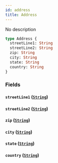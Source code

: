 ```yaml
---
id: address
title: Address
---
```


No description

```graphql
type Address {
  streetLine1: String
  streetLine2: String
  zip: String
  city: String
  state: String
  country: String
}
```

### Fields

#### `streetLine1` ([`String`](/docs/partners/truework/scalars/string))

#### `streetLine2` ([`String`](/docs/partners/truework/scalars/string))

#### `zip` ([`String`](/docs/partners/truework/scalars/string))

#### `city` ([`String`](/docs/partners/truework/scalars/string))

#### `state` ([`String`](/docs/partners/truework/scalars/string))

#### `country` ([`String`](/docs/partners/truework/scalars/string))
